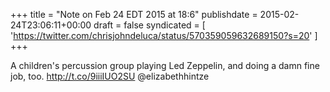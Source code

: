 +++
title = "Note on Feb 24 EDT 2015 at 18:6"
publishdate = 2015-02-24T23:06:11+00:00
draft = false
syndicated = [ 'https://twitter.com/chrisjohndeluca/status/570359059632689150?s=20' ]
+++

A children's percussion group playing Led Zeppelin, and doing a damn fine job, too. http://t.co/9iiiIUO2SU @elizabethhintze
